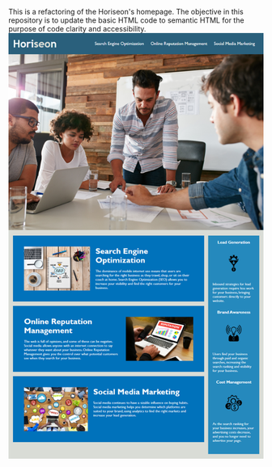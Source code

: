This is a refactoring of the Horiseon's homepage. 
The objective in this repository is to update the basic HTML code to semantic HTML for the purpose of code clarity and accessibility.
![Screenshot of website](/assets/screenshot.png?raw=true "Optional Title")